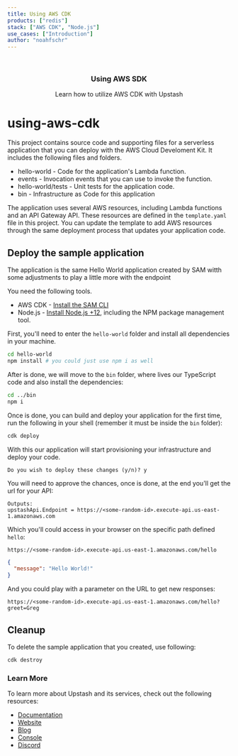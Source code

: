 ```yaml
---
title: Using AWS CDK
products: ["redis"]
stack: ["AWS CDK", "Node.js"]
use_cases: ["Introduction"]
author: "noahfschr"
---
```


<br />
<div align="center">

  <h3 align="center"> Using AWS SDK</h3>

  <p align="center">
    Learn how to utilize AWS CDK with Upstash
  </p>
</div>

# using-aws-cdk

This project contains source code and supporting files for a serverless application that you can deploy with the AWS Cloud Develoment Kit. It includes the following files and folders.

- hello-world - Code for the application's Lambda function.
- events - Invocation events that you can use to invoke the function.
- hello-world/tests - Unit tests for the application code.
- bin - Infrastructure as Code for this application

The application uses several AWS resources, including Lambda functions and an API Gateway API. These resources are defined in the `template.yaml` file in this project. You can update the template to add AWS resources through the same deployment process that updates your application code.

## Deploy the sample application

The application is the same Hello World application created by SAM witth some adjustments to play a little more with the endpoint

You need the following tools.

* AWS CDK - [Install the SAM CLI](https://docs.aws.amazon.com/serverless-application-model/latest/developerguide/serverless-sam-cli-install.html)
* Node.js - [Install Node.js +12](https://nodejs.org/en/), including the NPM package management tool.

First, you'll need to enter the `hello-world` folder and install all dependencies in your machine.

```bash
cd hello-world
npm install # you could just use npm i as well
```

After is done, we will move to the `bin` folder, where lives our TypeScript code and also install the dependencies:

```bash
cd ../bin
npm i
```

Once is done, you can build and deploy your application for the first time, run the following in your shell (remember it must be inside the `bin` folder):

```bash
cdk deploy
```

With this our application will start provisioning your infrastructure and deploy your code.

```
Do you wish to deploy these changes (y/n)? y
```

You will need to approve the chances, once is done, at the end you'll get the url for your API:

```
Outputs:
upstashApi.Endpoint = https://<some-random-id>.execute-api.us-east-1.amazonaws.com
```

Which you'll could access in your browser on the specific path defined `hello`:

```
https://<some-random-id>.execute-api.us-east-1.amazonaws.com/hello
```

```json
{
  "message": "Hello World!"
}
```

And you could play with a parameter on the URL to get new responses:

```
https://<some-random-id>.execute-api.us-east-1.amazonaws.com/hello?greet=Greg
```

## Cleanup

To delete the sample application that you created, use following:

```bash
cdk destroy
```

### Learn More

To learn more about Upstash and its services, check out the following resources:

- [Documentation](https://docs.upstash.com)
- [Website](https://upstash.com)
- [Blog](https://upstash.com/blog)
- [Console](https://console.upstash.com)
- [Discord](https://upstash.com/discord)

